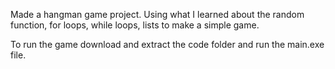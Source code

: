 Made a hangman game project. Using what I learned about the random function, for loops, while loops, lists to make a simple game.

To run the game download and extract the code folder and run the main.exe file.